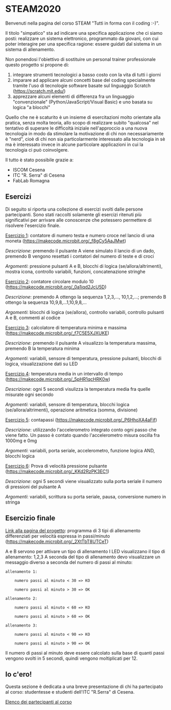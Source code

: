 # STEAM2020
Benvenuti nella pagina del corso STEAM "Tutti in forma con il coding :-)".

Il titolo "simpatico" sta ad indicare una specifica applicazione che ci siamo posti: realizzare un sistema elettronico, programmato da giovani, con cui poter interagire per una specifica ragione: essere guidati dal sistema in un sistema di allenamento.

Non ponendosi l'obiettivo di sostituire un personal trainer professionale questo progetto si propone di:
1. integrare strumenti tecnologici a basso costo con la vita di tutti i giorni
2. imparare ad applicare alcuni concetti base del coding specialmente tramite l'uso di tecnologie software basate sul linguaggio Scratch (https://scratch.mit.edu/)
3. apprezzare alcuni elementi di differenza fra un linguaggio "convenzionale" (Python/JavaScript/Visual Basic) e uno basata su logica "a blocchi"

Quello che ne è scaturito è un insieme di esercitazioni molto orientate alla pratica, senza molta teoria, allo scopo di realizzare subito "qualcosa" nel tentativo di superare le difficoltà iniziale nell'approccio a una nuova tecnologia in modo da stimolare la motivazione di chi non necessariamente è "nerd", cioè di chi non sia particolarmente interessato alla tecnologia in sè ma è interessato invece in alcune particolare applicazioni in cui la tecnologia ci può coinvolgere.

Il tutto è stato possibile grazie a:
* ISCOM Cesena
* ITC "R. Serra" di Cesena
* FabLab Romagna

## Esercizi

Di seguito si riporta una collezione di esercizi svolti dalle persone partecipanti. Sono stati raccolti solamente gli esercizi ritenuti più significativi per arrivare alle conoscenze che potessero permettere di risolvere l'esercizio finale.


[Esercizio 1](esercizi/esercizio1.md): contatore di numero testa e numero croce nel lancio di una moneta (https://makecode.microbit.org/_f8gCy5AaJMwt)

_Descrizione_: premendo il pulsante A viene simulato il lancio di un dado, premendo B vengono resettati i contatori del numero di teste e di croci

_Argomenti_: pressione pulsanti A e B, blocchi di logica (se/allora/altrimenti), mostra icona, controllo variabili, funzioni, concatenazione stringhe

[Esercizio 2](esercizi/esercizio2.md): contatore circolare modulo 10 (https://makecode.microbit.org/_0a1iqd2JcU5D)

_Descrizione_: premendo A ottengo la sequenza 1,2,3,…, 10,1,2,…; premendo B ottengo la sequenza 10,9,8,…1,10,9,8,… 

_Argomenti_: blocchi di logica (se/allora), controllo variabili, controllo pulsanti A e B, commenti al codice 

[Esercizio 3](esercizi/esercizio3.md): calcolatore di temperatura minima e massima (https://makecode.microbit.org/_f7C5E5XJXUKE)

_Descrizione_: premendo il pulsante A visualizzo la temperatura massima, premendo B la temperatura minima

_Argomenti_: variabili, sensore di temperatura, pressione pulsanti, blocchi di logica, visualizzazione dati su LED

[Esercizio 4](esercizi/esercizio4.md): temperatura media in un intervallo di tempo (https://makecode.microbit.org/_5pHR1qcHRK0w)

_Descrizione_: ogni 5 secondi visulizza la temperatura media fra quelle misurate ogni secondo

_Argomenti_: variabili, sensore di temperatura, blocchi logica (se/allora/altrimenti), operazione aritmetica (somma, divisione)

[Esercizio 5](esercizi/esercizio5.md): contapassi (https://makecode.microbit.org/_P6HhoXA4aFif)

_Descrizione_: utilizzando l'accelerometro integrato conto ogni passo che viene fatto. Un passo è contato quando l'accelerometro misura oscilla fra 1000mg e 0mg

_Argomenti_: variabili, porta seriale, accelerometro, funzione logica AND, blocchi logica

[Esercizio 6](esercizi/esercizio6.md): Prova di velocità pressione pulsante (https://makecode.microbit.org/_KKd2RzPK3EC1)

_Descrizione_: ogni 5 secondi viene visualizzato sulla porta seriale il numero di pressioni del pulsante A

_Argomenti_: variabili, scrittura su porta seriale, pausa, conversione numero in stringa


## Esercizio finale

[Link alla pagina del progetto](esercizi/esercizioFinale.md): programma di 3 tipi di allenamento differenziati per velocità espressa in passi/minuto (https://makecode.microbit.org/_2XtTbT8UTCeT)

A e B servono per attivare un tipo di allenamento
I LED visualizzano il tipo di allenamento: 1,2,3
A seconda del tipo di allenamento devo visualizzare un messaggio diverso a seconda del numero di passi al minuto:

	allenamento 1:
	
		numero passi al minuto < 30 => KO
		
		numero passi al minuto > 30 => OK
		
	allenamento 2:
	
		numero passi al minuto < 60 => KO
		
		numero passi al minuto > 60 => OK
		
	allenamento 3:
	
		numero passi al minuto < 90 => KO
		
		numero passi al minuto > 90 => OK
		
Il numero di passi al minuto deve essere calcolato sulla base di quanti passi vengono svolti in 5 secondi, quindi vengono moltiplicati per 12.



## Io c'ero!
Questa sezione è dedicata a una breve presentazione di chi ha partecipato al corso: studentesse e studenti dell'ITC "R.Serra" di Cesena.

[Elenco dei partecipanti al corso](iocero.md)
